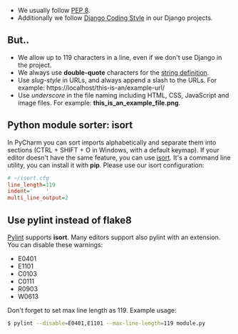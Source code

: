 - We usually follow [PEP 8](https://www.python.org/dev/peps/pep-0008/).
- Additionally we follow [Django Coding Style](https://docs.djangoproject.com/en/dev/internals/contributing/writing-code/coding-style/) in our Django projects.

## But..
- We allow up to 119 characters in a line, even if we don't use Django in the project.
- We always use **double-quote** characters for the [string definition](https://www.python.org/dev/peps/pep-0008/#string-quotes).
- Use *slug-style* in URLs, and always append a slash to the URLs. For example: https://localhost/this-is-an/example-url/
- Use *underscore* in the file naming including HTML, CSS, JavaScript and image files. For example: **this_is_an_example_file.png**.

## Python module sorter: isort
In PyCharm you can sort imports alphabetically and separate them into sections (CTRL + SHIFT + O in Windows, with a default keymap). If your editor doesn't have the same feature, you can use [isort](https://pypi.org/project/isort/). It's a command line utility, you can install it with **pip**. Please use our isort configuration:

```ini
# ~/isort.cfg
line_length=119
indent='    '
multi_line_output=2
```

## Use pylint instead of flake8
[Pylint](https://pypi.org/project/pylint/) supports **isort**. Many editors support also pylint with an extension. You can disable these warnings:

- E0401
- E1101
- C0103
- C0111
- R0903
- W0613

Don't forget to set max line length as 119. Example usage:

```bash
$ pylint --disable=E0401,E1101 --max-line-length=119 module.py
```
